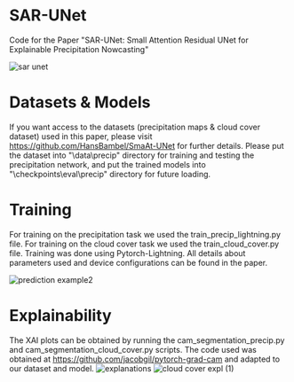 # SAR-UNet
Code for the Paper "SAR-UNet: Small Attention Residual UNet for Explainable Precipitation Nowcasting"

![sar unet](https://user-images.githubusercontent.com/73837432/193812363-4e9a817d-fd9e-47de-a621-e32766258d0a.png)

# Datasets & Models
If you want access to the datasets (precipitation maps & cloud cover dataset) used in this paper, please visit https://github.com/HansBambel/SmaAt-UNet for further details.
Please put the dataset into "\data\precip" directory for training and testing the precipitation network, and put the trained models into "\checkpoints\eval\precip" directory for future loading.

# Training
For training on the precipitation task we used the train_precip_lightning.py file.
For training on the cloud cover task we used the train_cloud_cover.py file.
Training was done using Pytorch-Lightning. All details about parameters used and device configurations can be found in the paper.

![prediction example2](https://user-images.githubusercontent.com/73837432/193834072-aa05eb3d-14a5-4c17-bc12-1b51daac7e06.jpg)

# Explainability
The XAI plots can be obtained by running the cam_segmentation_precip.py and cam_segmentation_cloud_cover.py scripts. The code used was obtained at https://github.com/jacobgil/pytorch-grad-cam and adapted to our dataset and model.
![explanations](https://user-images.githubusercontent.com/73837432/193834255-37c54c38-69ae-47b1-9ebd-588dd4b476ad.jpg)
![cloud cover expl (1)](https://user-images.githubusercontent.com/73837432/193833856-1f882654-3696-47f8-bfae-1632fd51cade.jpg)



